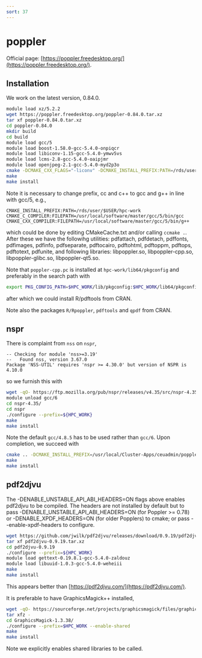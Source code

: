 ```yaml
---
sort: 37
---
```


# poppler

Official page: [https://poppler.freedesktop.org/](https://poppler.freedesktop.org/).

## Installation

We work on the latest version, 0.84.0.

```bash
module load xz/5.2.2
wget https://poppler.freedesktop.org/poppler-0.84.0.tar.xz
tar xf poppler-0.84.0.tar.xz
cd poppler-0.84.0
mkdir build
cd build
module load gcc/5
module load boost-1.58.0-gcc-5.4.0-onpiqcr
module load libiconv-1.15-gcc-5.4.0-ymwv5vs
module load lcms-2.8-gcc-5.4.0-oaipjmr
module load openjpeg-2.1-gcc-5.4.0-myd2p3o
cmake -DCMAKE_CXX_FLAGS="-liconv" -DCMAKE_INSTALL_PREFIX:PATH=/rds/user/$USER/hpc-work -DENABLE_UNSTABLE_API_ABI_HEADERS=ON ..
make
make install
```

Note it is necessary to change prefix, cc and c++ to gcc and g++ in line with gcc/5, e.g.,

```
CMAKE_INSTALL_PREFIX:PATH=/rds/user/$USER/hpc-work
CMAKE_C_COMPILER:FILEPATH=/usr/local/software/master/gcc/5/bin/gcc
CMAKE_CXX_COMPILER:FILEPATH=/usr/local/software/master/gcc/5/bin/g++
```

which could be done by editing CMakeCache.txt and/or calling `ccmake .`. After these we have
the followihg utilities:
pdfattach, pdfdetach, pdffonts, pdfimages, pdfinfo, pdfseparate, pdftocairo, pdftohtml, pdftoppm, pdftops, pdftotext, pdfunite,
and following libraries: libpoppler.so, libpoppler-cpp.so, libpoppler-glibc.so, libpoppler-qt5.so.

Note that `poppler-cpp.pc` is installed at `hpc-work/lib64/pkgconfig` and preferably in the search path with

```bash
export PKG_CONFIG_PATH=$HPC_WORK/lib/pkgconfig:$HPC_WORK/lib64/pkgconfig:$PKG_CONFIG_PATH
```

after which we could install R/pdftools from CRAN.

Note also the packages `R/Rpoppler`, `pdftools` and `qpdf` from CRAN.

## nspr

There is complaint from `nss` on `nspr`,

```
-- Checking for module 'nss>=3.19'
--   Found nss, version 3.67.0
Package 'NSS-UTIL' requires 'nspr >= 4.30.0' but version of NSPR is 4.10.0
```

so we furnish this with

```bash
wget -qO- https://ftp.mozilla.org/pub/nspr/releases/v4.35/src/nspr-4.35.tar.gz | tar xvfz -
module unload gcc/6
cd nspr-4.35/
cd nspr
./configure --prefix=${HPC_WORK}
make
make install
```

Note the default `gcc/4.8.5` has to be used rather than `gcc/6`. Upon completion, we succeed with

```bash
cmake .. -DCMAKE_INSTALL_PREFIX=/usr/local/Cluster-Apps/ceuadmin/poppler/0.84  -DCMAKE_BUILD_TYPE=release
make
make install
```

## pdf2djvu

The -DENABLE_UNSTABLE_API_ABI_HEADERS=ON flags above enables pdf2djvu to be compiled. The headers are not installed by default but to pass -DENABLE_UNSTABLE_API_ABI_HEADERS=ON (for Poppler >= 0.78) or -DENABLE_XPDF_HEADERS=ON (for older Popplers) to cmake; or pass --enable-xpdf-headers to configure.

```bash
wget https://github.com/jwilk/pdf2djvu/releases/download/0.9.19/pdf2djvu-0.9.19.tar.xz
tar xf pdf2djvu-0.9.19.tar.xz
cd pdf2djvu-0.9.19
./configure --prefix=${HPC_WORK}
module load gettext-0.19.8.1-gcc-5.4.0-zaldouz
module load libuuid-1.0.3-gcc-5.4.0-weheiii
make
make install
```

This appears better than [https://pdf2djvu.com/](https://pdf2djvu.com/).

It is preferable to have GraphicsMagick++ installed,

```bash
wget -qO- https://sourceforge.net/projects/graphicsmagick/files/graphicsmagick/1.3.38/GraphicsMagick-1.3.38.tar.gz/download | \
tar xfz -
cd GraphicsMagick-1.3.38/
./configure --prefix=$HPC_WORK --enable-shared
make
make install
```

Note we explicitly enables shared libraries to be called.
